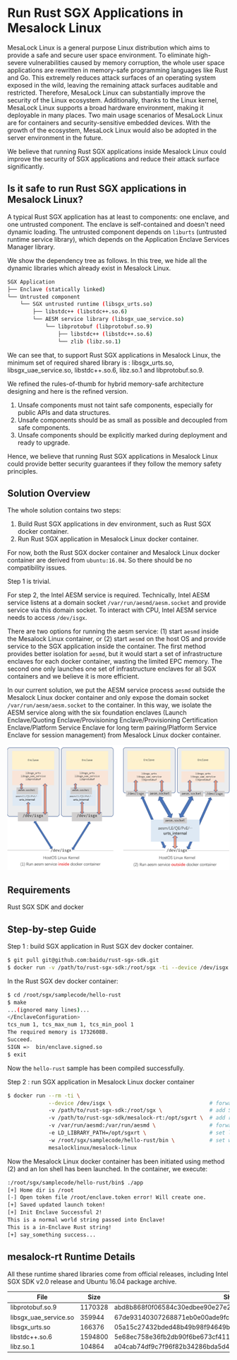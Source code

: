 # Run Rust SGX Applications in Mesalock Linux

MesaLock Linux is a general purpose Linux distribution which aims to provide a safe and secure user space environment. To eliminate high-severe vulnerabilities caused by memory corruption, the whole user space applications are rewritten in memory-safe programming languages like Rust and Go. This extremely reduces attack surfaces of an operating system exposed in the wild, leaving the remaining attack surfaces auditable and restricted.  Therefore, MesaLock Linux can substantially improve the security of the Linux ecosystem. Additionally, thanks to the Linux kernel, MesaLock Linux supports a broad hardware environment, making it deployable in many places. Two main usage scenarios of MesaLock Linux are for containers and security-sensitive embedded devices. With the growth of the ecosystem, MesaLock Linux would also be adopted in the server environment in the future.

We believe that running Rust SGX applications inside Mesalock Linux could improve the security of SGX applications and reduce their attack surface significantly.

## Is it safe to run Rust SGX applications in Mesalock Linux?

A typical Rust SGX application has at least to components: one enclave, and one untrusted component. The enclave is self-contained and doesn't need dynamic loading. The untrusted component depends on `liburts` (untrusted runtime service library), which depends on the Application Enclave Services Manager library.

We show the dependency tree as follows. In this tree, we hide all the dynamic libraries which already exist in Mesalock Linux. 

```bash
SGX Application
├── Enclave (statically linked)
└── Untrusted component
    └── SGX untrusted runtime (libsgx_urts.so)
        ├── libstdc++ (libstdc++.so.6)
        └── AESM service library (libsgx_uae_service.so)
            └── libprotobuf (libprotobuf.so.9)
                ├── libstdc++ (libstdc++.so.6)
                └── zlib (libz.so.1)    
```

We can see that, to support Rust SGX applications in Mesalock Linux, the minimum set of required shared library is : libsgx_urts.so, libsgx_uae_service.so, libstdc++.so.6, libz.so.1 and libprotobuf.so.9.

We refined the rules-of-thumb for hybrid memory-safe architecture designing and here is the refined version.

1. Unsafe components must not taint safe components, especially for public APIs and data structures.
2. Unsafe components should be as small as possible and decoupled from safe components.
3. Unsafe components should be explicitly marked during deployment and ready to upgrade. 

Hence, we believe that running Rust SGX applications in Mesalock Linux could provide better security guarantees if they follow the memory safety principles.

## Solution Overview

The whole solution contains two steps:
1. Build Rust SGX applications in dev environment, such as Rust SGX docker container.
2. Run Rust SGX application in Mesalock Linux docker container.

For now, both the Rust SGX docker container and Mesalock Linux docker container are derived from `ubuntu:16.04`. So there should be no compatibility issues.

Step 1 is trivial.

For step 2, the Intel AESM service is required. Technically, Intel AESM service listens at a domain socket `/var/run/aesmd/aesm.socket` and provide service via this domain socket. To interact with CPU, Intel AESM service needs to access `/dev/isgx`.

There are two options for running the aesm service: (1) start `aesmd` inside the Mesalock Linux container, or (2) start `aesmd` on the host OS and provide service to the SGX application inside the container. The first method provides better isolation for `aesmd`, but it would start a set of infrastructure enclaves for each docker container, wasting the limited EPC memory. The second one only launches one set of infrastructure enclaves for all SGX containers and we believe it is more efficient.

In our current solution, we put the AESM service process `aesmd` outside the Mesalock Linux docker container and only expose the domain socket `/var/run/aesm/aesm.socket` to the container. In this way, we isolate the AESM service along with the six foundation enclaves (Launch Enclave/Quoting Enclave/Provisioning Enclave/Provisioning Certification Enclave/Platform Service Enclave for long term pairing/Platform Service Enclave for session management) from Mesalock Linux docker container. 

![overview](mesa.png)

## Requirements

Rust SGX SDK and docker

## Step-by-step Guide

Step 1 : build SGX application in Rust SGX dev docker container.

```bash
$ git pull git@github.com:baidu/rust-sgx-sdk.git
$ docker run -v /path/to/rust-sgx-sdk:/root/sgx -ti --device /dev/isgx baiduxlab/sgx-rust
```

In the Rust SGX dev docker container:

```bash
$ cd /root/sgx/samplecode/hello-rust
$ make
...(ignored many lines)...
</EnclaveConfiguration>
tcs_num 1, tcs_max_num 1, tcs_min_pool 1
The required memory is 1732608B.
Succeed.
SIGN =>  bin/enclave.signed.so
$ exit
```

Now the `hello-rust` sample has been compiled successfully.

Step 2 : run SGX application in Mesalock Linux docker container

```bash
$ docker run --rm -ti \
             --device /dev/isgx \                               # forward isgx device
             -v /path/to/rust-sgx-sdk:/root/sgx \               # add SDK
             -v /path/to/rust-sgx-sdk/mesalock-rt:/opt/sgxrt \  # add runtime lib
             -v /var/run/aesmd:/var/run/aesmd \                 # forward domain socket
             -e LD_LIBRARY_PATH=/opt/sgxrt \                    # set lib path
             -w /root/sgx/samplecode/hello-rust/bin \           # set working dir
             mesalocklinux/mesalock-linux
```
Now the Mesalock Linux docker container has been initiated using method (2) and an Ion shell has been launched. In the container, we execute:

```bash
:/root/sgx/samplecode/hello-rust/bin$ ./app
[+] Home dir is /root
[-] Open token file /root/enclave.token error! Will create one.
[+] Saved updated launch token!
[+] Init Enclave Successful 2!
This is a normal world string passed into Enclave!
This is a in-Enclave Rust string!
[+] say_something success...
```

## mesalock-rt Runtime Details

All these runtime shared libraries come from official releases, including Intel SGX SDK v2.0 release and Ubuntu 16.04 package archive.

| File | Size | SHA256 | Comes from |
| --- | --- | --- | --- |
| libprotobuf.so.9 | 1170328 | abd8b868f0f06584c30edbee90e27e2f8546ffe5bbe938922f62c5821b243925 | [libprotobuf9v5_2.6.1-1.3_amd64.deb](http://archive.ubuntu.com/ubuntu/pool/main/p/protobuf/libprotobuf9v5_2.6.1-1.3_amd64.deb) |
| libsgx_uae_service.so | 359944 | 67de93140307268871eb0e00ade9fc800bf3f45371b68ac79157c71b454edbaa | [sgx_linux_ubuntu16.04.1_x64_psw_2.0.100.40950.bin](https://download.01.org/intel-sgx/linux-2.0/sgx_linux_ubuntu16.04.1_x64_psw_2.0.100.40950.bin) |
| libsgx_urts.so | 166376 | 05a15c27432bded48b49b98f94649b4e90abaedbb4ce8f3c44baa1ff5ce2493d | [sgx_linux_ubuntu16.04.1_x64_psw_2.0.100.40950.bin](https://download.01.org/intel-sgx/linux-2.0/sgx_linux_ubuntu16.04.1_x64_psw_2.0.100.40950.bin) |
| libstdc++.so.6 | 1594800 | 5e68ec758e36fb2db90f6be673cf4112d144a2f29ba400cd5c6e0c8e56ad9408 | [libstdc++6_7.2.0-1ubuntu1~16.04_amd64.deb](https://launchpad.net/~ubuntu-toolchain-r/+archive/ubuntu/test/+files/libstdc++6_7.2.0-1ubuntu1~16.04_amd64.deb) |
| libz.so.1 | 104864 | a04cab74df9c7f96f82b34286bda5d4ee810feaac92dd2e8bcfe931d9c8baef4 | [zlib1g_1.2.11.dfsg-0ubuntu1_amd64.deb](http://us.archive.ubuntu.com/ubuntu/pool/main/z/zlib/zlib1g_1.2.11.dfsg-0ubuntu1_amd64.deb) |


